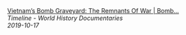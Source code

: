<!--2024-07-21 00:18:13-->
<div class="yb">
  <a class="nodecor" href="/index.html?istoriya/vietnams_bomb_graveyard_the_remnants_of_war_bomb_harvest_timeline">
    <img class="preview" data-videoid="PG_EeBQF2sk" src="https://i.ytimg.com/vi/PG_EeBQF2sk/hqdefault.jpg" align="middle" alt="">
  </a>
  <div class="inlbl text">
    <a class="nodecor" href="/index.html?istoriya/vietnams_bomb_graveyard_the_remnants_of_war_bomb_harvest_timeline">Vietnam’s Bomb Graveyard: The Remnants Of War | Bomb...</a><br>
    <i class="smaller2">Timeline - World History Documentaries</i><br>
    <i class="smaller3">2019-10-17</i>
  </div>
</div>

